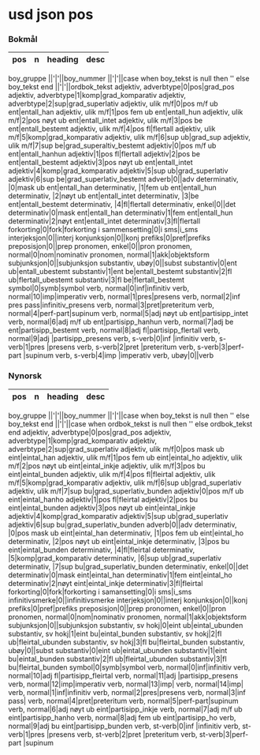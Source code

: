 # usd json pos

### Bokmål
pos|n|heading|desc
--------|----|--|---
boy_gruppe
||'|'||boy_nummer
||'|'||case when boy_tekst is null then '' else boy_tekst end
||'|'||ordbok_tekst
adjektiv, adverbtype|0|pos|grad_pos
adjektiv, adverbtype|1|komp|grad_komparativ
adjektiv, adverbtype|2|sup|grad_superlativ
adjektiv, ulik m/f|0|pos m/f ub ent|entall_han
adjektiv, ulik m/f|1|pos fem ub ent|entall_hun
adjektiv, ulik m/f|2|pos nøyt ub ent|entall_intet
adjektiv, ulik m/f|3|pos be ent|entall_bestemt
adjektiv, ulik m/f|4|pos fl|flertall
adjektiv, ulik m/f|5|komp|grad_komparativ
adjektiv, ulik m/f|6|sup ub|grad_sup
adjektiv, ulik m/f|7|sup be|grad_superaltiv_bestemt
adjektiv|0|pos m/f ub ent|entall_hanhun
adjektiv|1|pos fl|flertall
adjektiv|2|pos be ent|entall_bestemt
adjektiv|3|pos nøyt ub ent|entall_intet
adjektiv|4|komp|grad_komparativ
adjektiv|5|sup ub|grad_superlativ
adjektiv|6|sup be|grad_superlativ_bestemt
adverb|0||adv
determinativ, <adj>|0|mask ub ent|entall_han
determinativ, <adj>|1|fem ub ent|entall_hun
determinativ, <adj>|2|nøyt ub ent|entall_intet
determinativ, <adj>|3|be ent|entall_bestemt
determinativ, <adj>|4|fl|flertall
determinativ, enkel|0||det
determinativ|0|mask ent|entall_han
determinativ|1|fem ent|entall_hun
determinativ|2|nøyt ent|entall_intet
determinativ|3|fl|flertall
forkorting|0|fork|forkorting
i sammensetting|0|i sms|i_sms
interjeksjon|0||interj
konjunksjon|0||konj
prefiks|0|pref|prefiks
preposisjon|0||prep
pronomen, enkel|0||pron
pronomen, normal|0|nom|nominativ
pronomen, normal|1|akk|objektsform
subjunksjon|0||subjunksjon
substantiv, ubøy|0||subst
substantiv|0|ent ub|entall_ubestemt
substantiv|1|ent be|entall_bestemt
substantiv|2|fl ub|flertall_ubestemt
substantiv|3|fl be|flertall_bestemt
symbol|0|symb|symbol
verb, normal|0|inf|infinitiv
verb, normal|10|imp|imperativ
verb, normal|1|pres|presens
verb, normal|2|inf pres pass|infinitiv_presens
verb, normal|3|pret|preteritum
verb, normal|4|perf-part|supinum
verb, normal|5|adj <perf-part> nøyt ub ent|partisipp_intet
verb, normal|6|adj <perf-part> m/f ub ent|partisipp_hanhun
verb, normal|7|adj <perf-part> be ent|partisipp_bestemt
verb, normal|8|adj <perf-part> fl|partisipp_flertall
verb, normal|9|adj <pres-part>|partisipp_presens
verb, s-verb|0|inf <s-verb>|infinitiv
verb, s-verb|1|pres <s-verb>|presens
verb, s-verb|2|pret <s-verb>|preteritum
verb, s-verb|3|perf-part <s-verb>|supinum
verb, s-verb|4|imp <s-verb>|imperativ
verb, ubøy|0||verb


### Nynorsk
pos|n|heading|desc
--------|----|--|---
boy_gruppe
||'|'||boy_nummer
||'|'||case when boy_tekst is null then '' else boy_tekst end
||'|'||case when ordbok_tekst is null then '' else ordbok_tekst end
adjektiv, adverbtype|0|pos|grad_pos
adjektiv, adverbtype|1|komp|grad_komparativ
adjektiv, adverbtype|2|sup|grad_superlativ
adjektiv, ulik m/f|0|pos mask ub eint|eintal_han
adjektiv, ulik m/f|1|pos fem ub eint|eintal_ho
adjektiv, ulik m/f|2|pos nøyt ub eint|eintal_inkje
adjektiv, ulik m/f|3|pos bu eint|eintal_bunden
adjektiv, ulik m/f|4|pos fl|fleirtal
adjektiv, ulik m/f|5|komp|grad_komparativ
adjektiv, ulik m/f|6|sup ub|grad_superlativ
adjektiv, ulik m/f|7|sup bu|grad_superlativ_bunden
adjektiv|0|pos m/f ub eint|eintal_hanho
adjektiv|1|pos fl|fleirtal
adjektiv|2|pos bu eint|eintal_bunden
adjektiv|3|pos nøyt ub eint|eintal_inkje
adjektiv|4|komp|grad_komparativ
adjektiv|5|sup ub|grad_superlativ
adjektiv|6|sup bu|grad_superlativ_bunden
adverb|0||adv
determinativ, <adj>|0|pos mask ub eint|eintal_han
determinativ, <adj>|1|pos fem ub eint|eintal_ho
determinativ, <adj>|2|pos nøyt ub eint|eintal_inkje
determinativ, <adj>|3|pos bu eint|eintal_bunden
determinativ, <adj>|4|fl|fleirtal
determinativ, <adj>|5|komp|grad_komparativ
determinativ, <adj>|6|sup ub|grad_superlativ
determinativ, <adj>|7|sup bu|grad_superlativ_bunden
determinativ, enkel|0||det
determinativ|0|mask eint|eintal_han
determinativ|1|fem eint|eintal_ho
determinativ|2|nøyt eint|eintal_inkje
determinativ|3|fl|fleirtal
forkorting|0|fork|forkorting
i samansetting|0|i sms|i_sms
infinitivsmerke|0||infinitivsmerke
interjeksjon|0||interj
konjunksjon|0||konj
prefiks|0|pref|prefiks
preposisjon|0||prep
pronomen, enkel|0||pron
pronomen, normal|0|nom|nominativ
pronomen, normal|1|akk|objektsform
subjunksjon|0||subjunksjon
substantiv, sv hokj|0|eint ub|eintal_ubunden
substantiv, sv hokj|1|eint bu|eintal_bunden
substantiv, sv hokj|2|fl ub|fleirtal_ubunden
substantiv, sv hokj|3|fl bu|fleirtal_bunden
substantiv, ubøy|0||subst
substantiv|0|eint ub|eintal_ubunden
substantiv|1|eint bu|eintal_bunden
substantiv|2|fl ub|fleirtal_ubunden
substantiv|3|fl bu|fleirtal_bunden
symbol|0|symb|symbol
verb, normal|0|inf|infinitiv
verb, normal|10|adj <perf-part> fl|partisipp_fleirtal
verb, normal|11|adj <pres-part>|partisipp_presens
verb, normal|12|imp|imperativ
verb, normal|13|imp|
verb, normal|14|imp|
verb, normal|1|inf|infinitiv
verb, normal|2|pres|presens
verb, normal|3|inf pass|
verb, normal|4|pret|preteritum
verb, normal|5|perf-part|supinum
verb, normal|6|adj <perf-part> nøyt ub eint|partisipp_inkje
verb, normal|7|adj <perf-part> m/f ub eint|partisipp_hanho
verb, normal|8|adj <perf-part> fem ub eint|partisipp_ho
verb, normal|9|adj <perf-part> bu eint|partisipp_bunden
verb, st-verb|0|inf <st-verb>|infinitiv
verb, st-verb|1|pres <st-verb>|presens
verb, st-verb|2|pret <st-verb>|preteritum
verb, st-verb|3|perf-part <st-verb>|supinum
